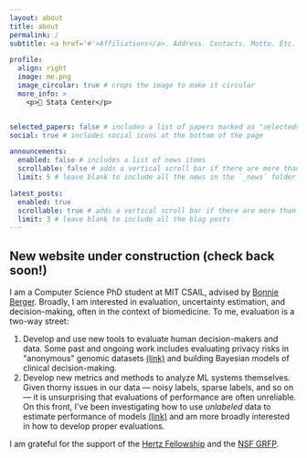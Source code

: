 ```yaml
---
layout: about
title: about
permalink: /
subtitle: <a href='#'>Affiliations</a>. Address. Contacts. Motto. Etc.

profile:
  align: right
  image: me.png
  image_circular: true # crops the image to make it circular
  more_info: >
    <p>📍 Stata Center</p>


selected_papers: false # includes a list of papers marked as "selected={true}"
social: true # includes social icons at the bottom of the page

announcements:
  enabled: false # includes a list of news items
  scrollable: false # adds a vertical scroll bar if there are more than 3 news items
  limit: 5 # leave blank to include all the news in the `_news` folder

latest_posts:
  enabled: true
  scrollable: true # adds a vertical scroll bar if there are more than 3 new posts items
  limit: 3 # leave blank to include all the blog posts
---
```

## New website under construction (check back soon!)

I am a Computer Science PhD student at MIT CSAIL, advised by [Bonnie Berger](https://people.csail.mit.edu/bab/). Broadly, I am interested in evaluation, uncertainty estimation, and decision-making, often in the context of biomedicine. To me, evaluation is a two-way street:

1. Develop and use new tools to evaluate human decision-makers and data. Some past and ongoing work includes evaluating privacy risks in "anonymous" genomic datasets [(link)](https://genome.cshlp.org/content/33/7/1101.full) and building Bayesian models of clinical decision-making.
2. Develop new metrics and methods to analyze ML systems themselves. Given thorny issues in our data — noisy labels, sparse labels, and so on — it is unsurprising that evaluations of performance are often unreliable. On this front, I've been investigating how to use _unlabeled_ data to estimate performance of models [(link)](https://arxiv.org/html/2501.11866v1) and am more broadly interested in how to develop proper evaluations.

I am grateful for the support of the [Hertz Fellowship](https://www.hertzfellowship.org/) and the [NSF GRFP](https://ibm.mit.edu/).

<!-- Write your biography here. Tell the world about yourself. Link to your favorite [subreddit](http://reddit.com). You can put a picture in, too. The code is already in, just name your picture `prof_pic.jpg` and put it in the `img/` folder.

Put your address / P.O. box / other info right below your picture. You can also disable any of these elements by editing `profile` property of the YAML header of your `_pages/about.md`. Edit `_bibliography/papers.bib` and Jekyll will render your [publications page](/al-folio/publications/) automatically.

Link to your social media connections, too. This theme is set up to use [Font Awesome icons](https://fontawesome.com/) and [Academicons](https://jpswalsh.github.io/academicons/), like the ones below. Add your Facebook, Twitter, LinkedIn, Google Scholar, or just disable all of them. -->
